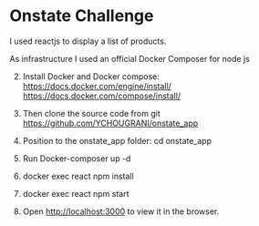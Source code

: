 # Onstate Challenge

I used reactjs to display a list of products.

As infrastructure I used an official Docker Composer for node js

2.	Install Docker and Docker compose:
      https://docs.docker.com/engine/install/
      https://docs.docker.com/compose/install/
   
3.	Then clone the source code from git https://github.com/YCHOUGRANI/onstate_app
4.	Position to the onstate_app folder:    cd onstate_app

5.	Run Docker-composer up -d

6.	docker exec react npm install

7. docker exec react npm start

8. Open [http://localhost:3000](http://localhost:3000) to view it in the browser.
